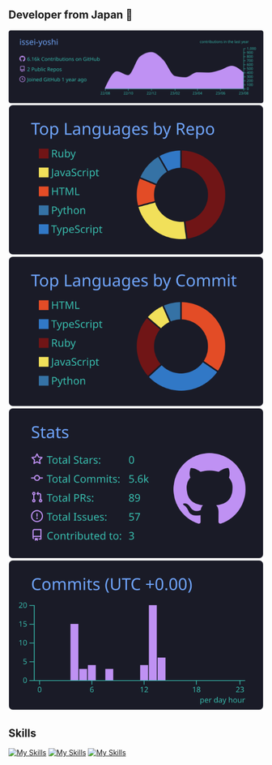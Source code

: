 ## Developer from Japan 🗾


[![](https://raw.githubusercontent.com/issei-yoshi/issei-yoshi/main/profile-summary-card-output/tokyonight/0-profile-details.svg)](https://github.com/vn7n24fzkq/github-profile-summary-cards)
[![](https://raw.githubusercontent.com/issei-yoshi/issei-yoshi/main/profile-summary-card-output/tokyonight/1-repos-per-language.svg)](https://github.com/vn7n24fzkq/github-profile-summary-cards) [![](https://raw.githubusercontent.com/issei-yoshi/issei-yoshi/main/profile-summary-card-output/tokyonight/2-most-commit-language.svg)](https://github.com/vn7n24fzkq/github-profile-summary-cards)
[![](https://raw.githubusercontent.com/issei-yoshi/issei-yoshi/main/profile-summary-card-output/tokyonight/3-stats.svg)](https://github.com/vn7n24fzkq/github-profile-summary-cards) [![](https://raw.githubusercontent.com/issei-yoshi/issei-yoshi/main/profile-summary-card-output/tokyonight/4-productive-time.svg)](https://github.com/vn7n24fzkq/github-profile-summary-cards)


## Skills
[![My Skills](https://skillicons.dev/icons?i=ruby,rails,ts,js,react,graphql,docker)](https://skillicons.dev)
[![My Skills](https://skillicons.dev/icons?i=tailwind,jquery,react)](https://skillicons.dev)
[![My Skills](https://skillicons.dev/icons?i=html,css)](https://skillicons.dev)
